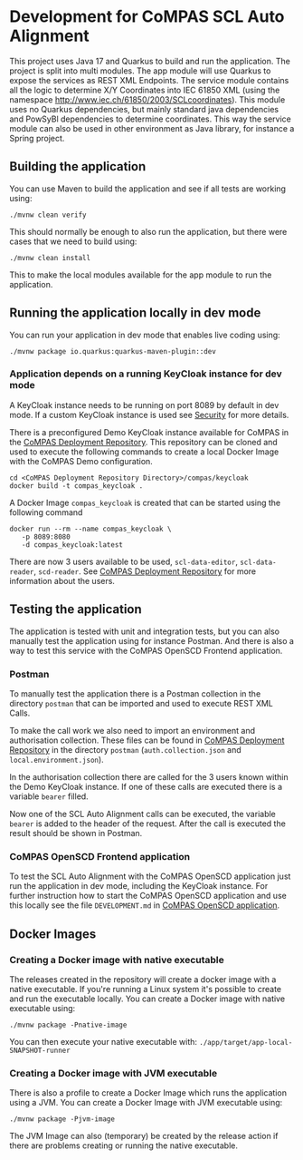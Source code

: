 <!--
SPDX-FileCopyrightText: 2022 Alliander N.V.

SPDX-License-Identifier: Apache-2.0
-->

# Development for CoMPAS SCL Auto Alignment

This project uses Java 17 and Quarkus to build and run the application. The project is split into multi modules.
The app module will use Quarkus to expose the services as REST XML Endpoints. The service module contains all
the logic to determine X/Y Coordinates into IEC 61850 XML (using the namespace
http://www.iec.ch/61850/2003/SCLcoordinates). This module uses no Quarkus dependencies, but mainly standard
java dependencies and PowSyBl dependencies to determine coordinates. This way the service module can also be used in
other environment as Java library, for instance a Spring project.

## Building the application

You can use Maven to build the application and see if all tests are working using:

```shell script
./mvnw clean verify
```

This should normally be enough to also run the application, but there were cases that we need to build using:

```shell script
./mvnw clean install
```

This to make the local modules available for the app module to run the application.

## Running the application locally in dev mode

You can run your application in dev mode that enables live coding using:

```shell script
./mvnw package io.quarkus:quarkus-maven-plugin::dev
```

### Application depends on a running KeyCloak instance for dev mode

A KeyCloak instance needs to be running on port 8089 by default in dev mode. If a custom KeyCloak instance is used see
[Security](README.md#security) for more details.

There is a preconfigured Demo KeyCloak instance available for CoMPAS in the
[CoMPAS Deployment Repository](https://github.com/com-pas/compas-deployment). This repository can be cloned and
used to execute the following commands to create a local Docker Image with the CoMPAS Demo configuration.

```shell
cd <CoMPAS Deployment Repository Directory>/compas/keycloak
docker build -t compas_keycloak . 
```

A Docker Image `compas_keycloak` is created that can be started using the following command

```shell
docker run --rm --name compas_keycloak \
   -p 8089:8080 
   -d compas_keycloak:latest
```

There are now 3 users available to be used, `scl-data-editor`, `scl-data-reader`, `scd-reader`. See
[CoMPAS Deployment Repository](https://github.com/com-pas/compas-deployment) for more information about the users.

## Testing the application

The application is tested with unit and integration tests, but you can also manually test the application using for
instance Postman. And there is also a way to test this service with the CoMPAS OpenSCD Frontend application.

### Postman

To manually test the application there is a Postman collection in the directory `postman` that can be imported
and used to execute REST XML Calls.

To make the call work we also need to import an environment and authorisation collection. These files can be found
in [CoMPAS Deployment Repository](https://github.com/com-pas/compas-deployment) in the directory `postman`
(`auth.collection.json` and `local.environment.json`).

In the authorisation collection there are called for the 3 users known within the Demo KeyCloak instance.
If one of these calls are executed there is a variable `bearer` filled.

Now one of the SCL Auto Alignment calls can be executed, the variable `bearer` is added to the header of the request.
After the call is executed the result should be shown in Postman.

### CoMPAS OpenSCD Frontend application

To test the SCL Auto Alignment with the CoMPAS OpenSCD application just run the application in dev mode, including the
KeyCloak instance. For further instruction how to start the CoMPAS OpenSCD application and use this locally see
the file `DEVELOPMENT.md` in [CoMPAS OpenSCD application](https://github.com/com-pas/compas-open-scd).

## Docker Images

### Creating a Docker image with native executable

The releases created in the repository will create a docker image with a native executable. If you're running a Linux
system it's possible to create and run the executable locally. You can create a Docker image with native executable
using:

```shell script
./mvnw package -Pnative-image
```

You can then execute your native executable with: `./app/target/app-local-SNAPSHOT-runner`

### Creating a Docker image with JVM executable

There is also a profile to create a Docker Image which runs the application using a JVM. You can create a Docker Image
with JVM executable using:

```shell script
./mvnw package -Pjvm-image
```

The JVM Image can also (temporary) be created by the release action if there are problems creating or running the
native executable.

